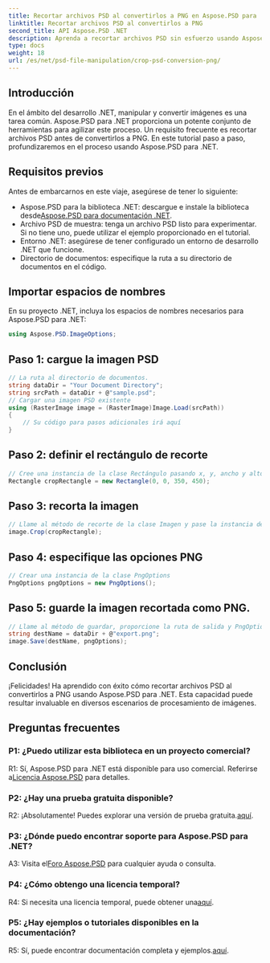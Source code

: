 ```yaml
---
title: Recortar archivos PSD al convertirlos a PNG en Aspose.PSD para .NET
linktitle: Recortar archivos PSD al convertirlos a PNG
second_title: API Aspose.PSD .NET
description: Aprenda a recortar archivos PSD sin esfuerzo usando Aspose.PSD para .NET. Siga nuestra guía paso a paso para una conversión perfecta a PNG.
type: docs
weight: 18
url: /es/net/psd-file-manipulation/crop-psd-conversion-png/
---
```

## Introducción
En el ámbito del desarrollo .NET, manipular y convertir imágenes es una tarea común. Aspose.PSD para .NET proporciona un potente conjunto de herramientas para agilizar este proceso. Un requisito frecuente es recortar archivos PSD antes de convertirlos a PNG. En este tutorial paso a paso, profundizaremos en el proceso usando Aspose.PSD para .NET.
## Requisitos previos
Antes de embarcarnos en este viaje, asegúrese de tener lo siguiente:
-  Aspose.PSD para la biblioteca .NET: descargue e instale la biblioteca desde[Aspose.PSD para documentación .NET](https://reference.aspose.com/psd/net/).
- Archivo PSD de muestra: tenga un archivo PSD listo para experimentar. Si no tiene uno, puede utilizar el ejemplo proporcionado en el tutorial.
- Entorno .NET: asegúrese de tener configurado un entorno de desarrollo .NET que funcione.
- Directorio de documentos: especifique la ruta a su directorio de documentos en el código.
## Importar espacios de nombres
En su proyecto .NET, incluya los espacios de nombres necesarios para Aspose.PSD para .NET:
```csharp
using Aspose.PSD.ImageOptions;
```
## Paso 1: cargue la imagen PSD
```csharp
// La ruta al directorio de documentos.
string dataDir = "Your Document Directory";
string srcPath = dataDir + @"sample.psd";
// Cargar una imagen PSD existente
using (RasterImage image = (RasterImage)Image.Load(srcPath))
{
    // Su código para pasos adicionales irá aquí
}
```
## Paso 2: definir el rectángulo de recorte
```csharp
// Cree una instancia de la clase Rectángulo pasando x, y, ancho y alto
Rectangle cropRectangle = new Rectangle(0, 0, 350, 450);
```
## Paso 3: recorta la imagen
```csharp
// Llame al método de recorte de la clase Imagen y pase la instancia de la clase rectángulo
image.Crop(cropRectangle);
```
## Paso 4: especifique las opciones PNG
```csharp
// Crear una instancia de la clase PngOptions
PngOptions pngOptions = new PngOptions();
```
## Paso 5: guarde la imagen recortada como PNG.
```csharp
// Llame al método de guardar, proporcione la ruta de salida y PngOptions para convertir el archivo PSD a PNG y guardar la salida.
string destName = dataDir + @"export.png";
image.Save(destName, pngOptions);
```
## Conclusión

¡Felicidades! Ha aprendido con éxito cómo recortar archivos PSD al convertirlos a PNG usando Aspose.PSD para .NET. Esta capacidad puede resultar invaluable en diversos escenarios de procesamiento de imágenes.

## Preguntas frecuentes

### P1: ¿Puedo utilizar esta biblioteca en un proyecto comercial?

 R1: Sí, Aspose.PSD para .NET está disponible para uso comercial. Referirse a[Licencia Aspose.PSD](https://purchase.aspose.com/buy) para detalles.

### P2: ¿Hay una prueba gratuita disponible?

 R2: ¡Absolutamente! Puedes explorar una versión de prueba gratuita.[aquí](https://releases.aspose.com/).

### P3: ¿Dónde puedo encontrar soporte para Aspose.PSD para .NET?

 A3: Visita el[Foro Aspose.PSD](https://forum.aspose.com/c/psd/34) para cualquier ayuda o consulta.

### P4: ¿Cómo obtengo una licencia temporal?

 R4: Si necesita una licencia temporal, puede obtener una[aquí](https://purchase.aspose.com/temporary-license/).

### P5: ¿Hay ejemplos o tutoriales disponibles en la documentación?

 R5: Sí, puede encontrar documentación completa y ejemplos.[aquí](https://reference.aspose.com/psd/net/).